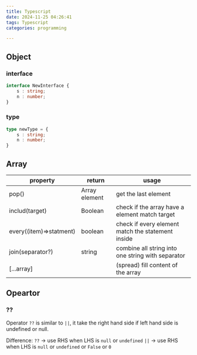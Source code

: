 ```yaml
---
title: Typescript
date: 2024-11-25 04:26:41
tags: Typescript
categories: programming

---
```


## Object

### interface

``` Typescript
interface NewInterface {
    s : string;
    n : number;
}
```
### type
```Typescript
type newType = {
	s : string;
	n : number;
}
```

## Array
| **property**            | **return**    | **usage**                                         |
| ----------------------- | ------------- | ------------------------------------------------- |
| pop()                   | Array element | get the last element                              |
| includ(target)          | Boolean       | check if the array have a element match target    |
| every((item)=>statment) | boolean       | check if every element match the statement inside |
| join(separator?)        | string        | combine all string into one string with separator |
| \[...array\]            |               | (spread) fill content of the array                |
## Opeartor

### ??

Operator `??` is similar to `||`,
it take the right hand side if left hand side is undefined or null.

Difference:
`??` → use RHS when LHS is `null` or `undefined`
`||` → use RHS when LHS is `null` or `undefined` or `False` or `0`